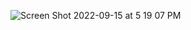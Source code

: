 ![Screen Shot 2022-09-15 at 5 19 07 PM](https://user-images.githubusercontent.com/3490745/190428200-894103ef-6f07-4cc0-bbb9-3108e5d8e046.png)
